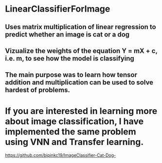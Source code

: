 # LinearClassifierForImage
## Uses matrix multiplication of linear regression to predict whether an image is cat or a dog
## Vizualize the weights of the equation Y = mX + c, i.e. m, to see how the model is classifying
## The main purpose was to learn how tensor addition and multiplication can be used to solve hardest of problems.
# If you are interested in learning more about image classification, I have implemented the same problem using VNN and Transfer learning.
https://github.com/bipinkc19/ImageClassifier-Cat-Dog-
